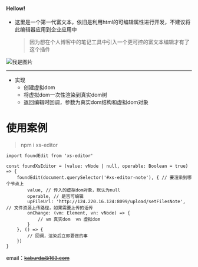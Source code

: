 #### Hellow! ####

* 这里是一个第一代富文本，依旧是利用html的可编辑属性进行开发，不建议将此编辑器应用到企业应用中 
    > 因为想在个人博客中的笔记工具中引入一个更可控的富文本编辑才有了这个插件

![我是图片](http://124.220.16.124:8099/files/noteFiles/WechatIMG69.png)
* * *

* 实现
  + 创建虚拟dom
  + 将虚拟dom一次性渲染到真实dom树
  + 返回编辑时回调，参数为真实dom结构和虚拟dom对象

 使用案例
 ============

 > npm i xs-editor


```
import foundEdit from 'xs-editor'

const foundXsEditor = (value: vNode | null, operable: Boolean = true) => {
    foundEdit(document.querySelector('#xs-editor-note'), { // 要渲染到哪个节点上
        value, // 传入的虚拟dom对象，默认为null
        operable, // 是否可编辑
        upFileUrl: 'http://124.220.16.124:8099/upload/setFilesNote', // 文件资源上传路径，如果需要上传的话传
        onChange: (vm: Element, vn: vNode) => {
            // vm 真实dom  vn 虚拟dom
        }
    }, () => {
        // 回调，渲染后立即要做的事
    })
}
```

 

email：~~kaburda@163.com~~
